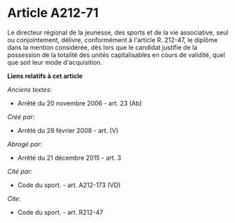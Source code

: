 # Article A212-71

Le directeur régional de la jeunesse, des sports et de la vie associative, seul ou conjointement, délivre, conformément à
l'article R. 212-47, le diplôme dans la mention considérée, dès lors que le candidat justifie de la possession de la totalité
des unités capitalisables en cours de validité, quel que soit leur mode d'acquisition.

**Liens relatifs à cet article**

_Anciens textes_:

  - Arrêté du 20 novembre 2006 - art. 23 (Ab)

_Créé par_:

  - Arrêté du 28 février 2008 - art. (V)

_Abrogé par_:

  - Arrêté du 21 décembre 2015 - art. 3

_Cité par_:

  - Code du sport. - art. A212-173 (VD)

_Cite_:

  - Code du sport. - art. R212-47
